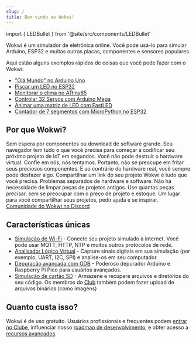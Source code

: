 ```yaml
---
slug: /
title: Bem vindo ao Wokwi!
---
```


import { LEDBullet } from '@site/src/components/LEDBullet'

Wokwi é um simulador de eletrônica online. Você pode usá-lo para simular Arduino, ESP32 e muitas outras placas, componentes e sensores populares.

Aqui estão alguns exemplos rápidos de coisas que você pode fazer com o Wokwi:

- ["Olá Mundo" no Arduino Uno](https://wokwi.com/arduino/projects/322062421191557714)
- [Piscar um LED no ESP32](https://wokwi.com/arduino/projects/305566932847821378)
- [Monitorar o clima no ATtiny85](https://wokwi.com/arduino/projects/292900020514980360)
- [Controlar 32 Servos com Arduino Mega](https://wokwi.com/arduino/projects/305336312628511297)
- [Animar uma matriz de LED com FastLED](https://wokwi.com/arduino/projects/320579687608746578)
- [Contador de 7 segmentos com MicroPython no ESP32](https://wokwi.com/arduino/projects/300210834979684872)

## Por que Wokwi?

<LEDBullet title="Comece agora mesmo">
  Sem espera por componentes ou download de software grande. Seu navegador tem tudo o que você precisa para começar a codificar seu próximo projeto de IoT em segundos.
</LEDBullet>

<LEDBullet title="Erros não são um problema" color="green">
  Você não pode destruir o hardware virtual. Confie em nós, nós tentamos. Portanto, não se preocupe em fritar seus preciosos componentes. E ao contrário do hardware real, você sempre pode desfazer algo.
</LEDBullet>

<LEDBullet title="Fácil de obter ajuda e feedback" color="yellow">
  Compartilhar um link do seu projeto Wokwi é tudo que você precisa.
</LEDBullet>

<LEDBullet title="Ganhe confiança em seu código" color="blue">
  Problemas separados de hardware e software. 
</LEDBullet>

<LEDBullet title="Hardware ilimitado" color="orange">
  Não há necessidade de limpar peças de projetos antigos. Use quantas peças precisar, sem se preocupar com o preço de projeto e estoque.
</LEDBullet>

<LEDBullet title="Comunidade amigável para criadores" color="purple">
  Um lugar para você compartilhar seus projetos, pedir ajuda e se inspirar.<br/>
  <a href="https://wokwi.com/discord">Comunidade do Wokwi no Discord</a>
</LEDBullet>

## Características únicas

- [Simulação de Wi-Fi](guides/esp32#wifi-simulation) - Conecte seu projeto simulado à internet. Você pode usar MQTT, HTTP, NTP e muitos outros protocolos de rede.
- [Analisador Lógico Virtual](guides/logic-analyzer) - Capture sinais digitais em sua simulação (por exemplo, UART, I2C, SPI) e analise-os em seu computador.
- [Depuração avançada com GDB](gdb-debugging) - Poderoso depurador Arduino e Raspberry Pi Pico para usuários avançados.
- [Simulação de cartão SD](parts/wokwi-microsd-card) - Armazene e recupere arquivos e diretórios do seu código. Os membros do [Club](https://wokwi.com/club) também podem fazer upload de arquivos binários (como imagens)

## Quanto custa isso?

Wokwi é de uso gratuito. Usuários profissionais e frequentes podem [entrar no Clube](https://wokwi.com/club), influenciar nosso [roadmap de desenvolvimento](https://wokwi.com/features), e obter acesso a [recursos avançados](getting-started/wokwi-club).
